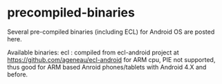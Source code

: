 precompiled-binaries
====================

Several pre-compiled binaries (including ECL) for Android OS are posted here.

Available binaries:
ecl : compiled from ecl-android project at https://github.com/ageneau/ecl-android
      for ARM cpu, PIE not supported, thus good for ARM based Anroid phones/tablets with Android 4.X and before.
